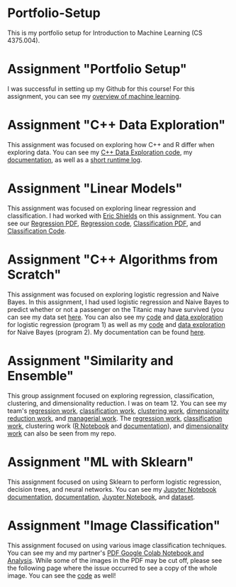 # Portfolio-Setup
This is my portfolio setup for Introduction to Machine Learning (CS 4375.004). 

# Assignment "Portfolio Setup"
I was successful in setting up my Github for this course! For this assignment, you can see my [overview of machine learning](https://msabigailscs4375.github.io/Portfolio-Setup/overview_of_machine_learning.pdf).

# Assignment "C++ Data Exploration"
This assignment was focused on exploring how C++ and R differ when exploring data. You can see my [C++ Data Exploration code](https://github.com/MsAbigailSCS4375/Portfolio-Setup/blob/f452ceaa9b6fe1d25aa338be793007fa54adfd80/CS4375_DataExploration.cpp), my [documentation](https://github.com/MsAbigailSCS4375/Portfolio-Setup/blob/f452ceaa9b6fe1d25aa338be793007fa54adfd80/C++_Data_Exploration.pdf), as well as a [short runtime log](https://github.com/MsAbigailSCS4375/Portfolio-Setup/blob/c031e661533010a954c887902e843012bf64fb8b/log_C++_Data_Exploration.txt).

# Assignment "Linear Models"
This assignment was focused on exploring linear regression and classification. I had worked with [Eric Shields](https://github.com/hampster2018/CS-4375-Machine-Learning) on this assignment. You can see our [Regression PDF](https://github.com/MsAbigailSCS4375/Portfolio-Setup/blob/1a9001fce168f1c84055f96a19a3e3e1248c5c03/Linear%20Models/Regression.pdf), [Regression code](https://github.com/MsAbigailSCS4375/Portfolio-Setup/blob/a7e0a65cd7a54bd3c7bb7fe15aaf38f72ad508bf/Linear%20Models/Regression.Rmd), [Classification PDF](https://github.com/MsAbigailSCS4375/Portfolio-Setup/blob/1a9001fce168f1c84055f96a19a3e3e1248c5c03/Linear%20Models/Classification.pdf), and [Classification Code](https://github.com/MsAbigailSCS4375/Portfolio-Setup/blob/a7e0a65cd7a54bd3c7bb7fe15aaf38f72ad508bf/Linear%20Models/Classification.Rmd).

# Assignment "C++ Algorithms from Scratch"
This assignment was focused on exploring logistic regression and Naive Bayes. In this assignment, I had used logistic regression and Naive Bayes to predict whether or not a passenger on the Titanic may have survived (you can see my data set [here](https://github.com/MsAbigailSCS4375/Portfolio-Setup/blob/1f9e3e9c2dbc9f01f5ac9f0107d1dc573fe7de0f/C++_Algorithms_from_Scratch/data/titanic_project.csv).
You can also see my [code](https://github.com/MsAbigailSCS4375/Portfolio-Setup/blob/1f9e3e9c2dbc9f01f5ac9f0107d1dc573fe7de0f/C++_Algorithms_from_Scratch/program_1/main.cpp) and [data exploration](https://github.com/MsAbigailSCS4375/Portfolio-Setup/blob/1f9e3e9c2dbc9f01f5ac9f0107d1dc573fe7de0f/C++_Algorithms_from_Scratch/program_1/data_exploration.txt) for logistic regression (program 1) as well as my [code](https://github.com/MsAbigailSCS4375/Portfolio-Setup/blob/1f9e3e9c2dbc9f01f5ac9f0107d1dc573fe7de0f/C++_Algorithms_from_Scratch/program_2/main.cpp) and [data exploration](https://github.com/MsAbigailSCS4375/Portfolio-Setup/blob/1f9e3e9c2dbc9f01f5ac9f0107d1dc573fe7de0f/C++_Algorithms_from_Scratch/program_2/data_exploration.txt) for Naive Bayes (program 2). My documentation can be found [here](https://github.com/MsAbigailSCS4375/Portfolio-Setup/blob/1f9e3e9c2dbc9f01f5ac9f0107d1dc573fe7de0f/C++_Algorithms_from_Scratch/C++_Algorithms_from_Scratch_Document.pdf).

# Assignment "Similarity and Ensemble"
This group assignment focused on exploring regression, classification, clustering, and dimensionality reduction. I was on team 12. You can see my team's [regression work](https://github.com/Lluksar/CS4375.004/blob/2a44d0274cf6363322cf0d60e2dd09a91bbaa58a/Similarity%20Algorithms/Regression%20Similarity.pdf), [classification work](https://github.com/perrylson/4375_Portfolio/blob/main/Assignment-4/Classification.pdf), [clustering work](https://github.com/dtzeta259/DavT_Portfolio_MachLearn/tree/main/Similarity_Algorithms_Clustering), [dimensionality reduction work](https://github.com/CBeige/Machine_Portfolio/blob/main/dim_red.pdf), and [managerial work](https://github.com/MsAbigailSCS4375/Portfolio-Setup/blob/d0b01b69986be563e72e2ad93798345c0c06be63/Searching%20for%20Similarities/CS%204375.004%20-%20Searching%20for%20Similarities.pdf). The [regression work](https://github.com/MsAbigailSCS4375/Portfolio-Setup/blob/e05860e49c1224f6fec23aa11f7aab2a67f1e6f2/Searching%20for%20Similarities/Regression%20Similarity.pdf), [classification work](https://github.com/MsAbigailSCS4375/Portfolio-Setup/blob/d0b01b69986be563e72e2ad93798345c0c06be63/Searching%20for%20Similarities/Classification_Similarity.pdf), clustering work ([R Notebook](https://github.com/MsAbigailSCS4375/Portfolio-Setup/blob/e05860e49c1224f6fec23aa11f7aab2a67f1e6f2/Searching%20for%20Similarities/Clustering/Clustering_Similarity.Rmd) and [documentation](https://github.com/MsAbigailSCS4375/Portfolio-Setup/blob/e05860e49c1224f6fec23aa11f7aab2a67f1e6f2/Searching%20for%20Similarities/Clustering/Clustering_Similarity.pdf)), and [dimensionality work](https://github.com/MsAbigailSCS4375/Portfolio-Setup/blob/e1206f738e90edcaa7ddeec997e99c83fbc485a7/Searching%20for%20Similarities/dim_red.pdf) can also be seen from my repo.

# Assignment "ML with Sklearn"
This assignment focused on using Sklearn to perform logistic regression, decision trees, and neural networks. You can see my [Jupyter Notebook documentation](https://github.com/MsAbigailSCS4375/Portfolio-Setup/blob/46bf65569334822051a155cc4ab964fb119d85e6/ML_with_Sklearn/Code_and_Documentation/Python_Notebook_Document.pdf), [documentation](https://github.com/MsAbigailSCS4375/Portfolio-Setup/blob/46bf65569334822051a155cc4ab964fb119d85e6/ML_with_Sklearn/Code_and_Documentation/Documentation.pdf), [Juypter Notebook](
https://github.com/MsAbigailSCS4375/Portfolio-Setup/blob/46bf65569334822051a155cc4ab964fb119d85e6/ML_with_Sklearn/Code_and_Documentation/main.ipynb), and [dataset](https://github.com/MsAbigailSCS4375/Portfolio-Setup/blob/46bf65569334822051a155cc4ab964fb119d85e6/ML_with_Sklearn/data/Auto.csv).

# Assignment "Image Classification"
This assignment focused on using various image classification techniques. You can see my and my partner's [PDF Google Colab Notebook and Analysis](https://github.com/MsAbigailSCS4375/Portfolio-Setup/blob/727023baab9076652779ae5988edef7a3bd687ac/Image_Classification/ImageClassification.pdf). While some of the images in the PDF may be cut off, please see the following page where the issue occurred to see a copy of the whole image. You can see the [code](https://github.com/MsAbigailSCS4375/Portfolio-Setup/blob/3ce873726ea2858b026cd99b96b2e5649b19c8a4/Image_Classification/ImageClassfication.ipynb) as well!
